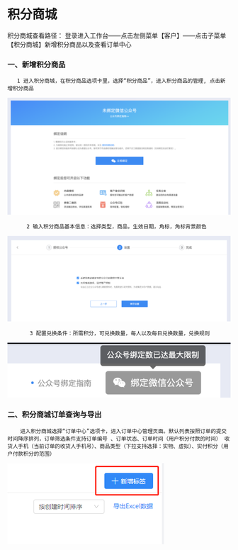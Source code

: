 # 积分商城

积分商城查看路径： 登录进入工作台——点击左侧菜单【客户】——点击子菜单【积分商城】新增积分商品以及查看订单中心

### 一、新增积分商品

       1 进入积分商城，在积分商品选项卡里，选择“积分商品”，进入积分商品的管理, 点击新增积分商品 

![](../.gitbook/assets/image%20%28286%29.png)

          2 输入积分商品基本信息：选择类型，商品，生效日期，角标，角标背景颜色 

![](../.gitbook/assets/image%20%28384%29.png)

           3 配置兑换条件：所需积分，可兑换数量，每人以及每日兑换数量，兑换规则

![](../.gitbook/assets/image%20%28304%29.png)

### 二、积分商城订单查询与导出

        进入积分商城选择“订单中心”选项卡，进入订单中心管理页面。默认列表按照订单的提交时间降序排列，订单筛选条件支持订单编号 、订单状态、订单时间（用户积分付款的时间） 收货人手机（当前订单的收货人手机号）、商品类型（下拉支持选择：实物、虚拟）、实付积分（用户付款积分的范围） 

![](../.gitbook/assets/image%20%28130%29.png)





